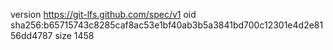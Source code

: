 version https://git-lfs.github.com/spec/v1
oid sha256:b65715743c8285caf8ac53e1bf40ab3b5a3841bd700c12301e4d2e8156dd4787
size 1458
